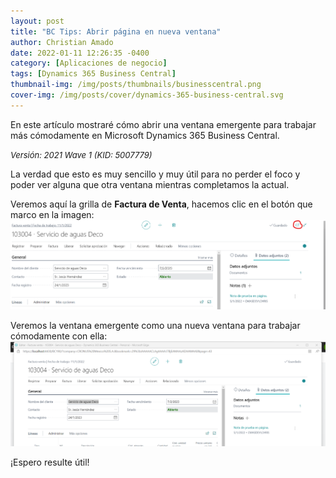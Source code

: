 ```yaml
---
layout: post
title: "BC Tips: Abrir página en nueva ventana"
author: Christian Amado
date: 2022-01-11 12:26:35 -0400
category: [Aplicaciones de negocio]
tags: [Dynamics 365 Business Central]
thumbnail-img: /img/posts/thumbnails/businesscentral.png
cover-img: /img/posts/cover/dynamics-365-business-central.svg
---
```


En este artículo mostraré cómo abrir una ventana emergente para trabajar más cómodamente en Microsoft Dynamics 365 Business Central.

<!--more-->
*<font size="2">Versión: 2021 Wave 1 (KID: 5007779)</font>*

La verdad que esto es muy sencillo y muy útil para no perder el foco y poder ver alguna que otra ventana mientras completamos la actual.

Veremos aquí la grilla de **Factura de Venta**, hacemos clic en el botón que marco en la imagen:  
![](/img/posts/2022/01/11/Ventana1.png)  

Veremos la ventana emergente como una nueva ventana para trabajar cómodamente con ella:  
![](/img/posts/2022/01/11/Ventana2.png)  

¡Espero resulte útil!